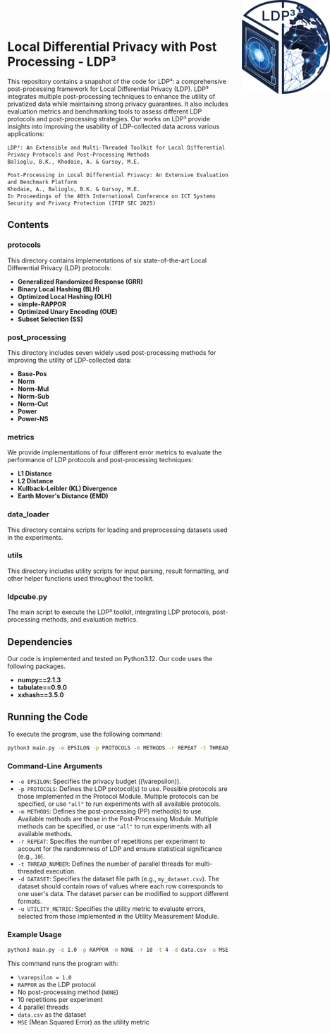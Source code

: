 <div style="position: absolute; top: 0; right: 0;">
  <img src="./images/LDP^3.png" alt="Repository Logo" width="200"/>
</div>


# Local Differential Privacy with Post Processing - LDP³

This repository contains a snapshot of the code for LDP³: a comprehensive post-processing framework for Local Differential Privacy (LDP). LDP³ integrates multiple post-processing techniques to enhance the utility of privatized data while maintaining strong privacy guarantees. It also includes evaluation metrics and benchmarking tools to assess different LDP protocols and post-processing strategies. Our works on LDP³ provide insights into improving the usability of LDP-collected data across various applications: 

```
LDP³: An Extensible and Multi-Threaded Toolkit for Local Differential Privacy Protocols and Post-Processing Methods
Balioglu, B.K., Khodaie, A. & Gursoy, M.E. 
```

```
Post-Processing in Local Differential Privacy: An Extensive Evaluation and Benchmark Platform
Khodaie, A., Balioglu, B.K. & Gursoy, M.E.
In Proceedings of the 40th International Conference on ICT Systems Security and Privacy Protection (IFIP SEC 2025)
```

## Contents

### **protocols**  
This directory contains implementations of six state-of-the-art Local Differential Privacy (LDP) protocols:  
- **Generalized Randomized Response (GRR)**  
- **Binary Local Hashing (BLH)**  
- **Optimized Local Hashing (OLH)**  
- **simple-RAPPOR**  
- **Optimized Unary Encoding (OUE)**  
- **Subset Selection (SS)**  

### **post_processing**  
This directory includes seven widely used post-processing methods for improving the utility of LDP-collected data:  
- **Base-Pos**  
- **Norm**  
- **Norm-Mul**  
- **Norm-Sub**  
- **Norm-Cut**  
- **Power**  
- **Power-NS**  

### **metrics**  
We provide implementations of four different error metrics to evaluate the performance of LDP protocols and post-processing techniques:  
- **L1 Distance**  
- **L2 Distance**  
- **Kullback-Leibler (KL) Divergence**  
- **Earth Mover's Distance (EMD)**  

### **data_loader**  
This directory contains scripts for loading and preprocessing datasets used in the experiments.  

### **utils**  
This directory includes utility scripts for input parsing, result formatting, and other helper functions used throughout the toolkit.  

### **ldpcube.py**  
The main script to execute the LDP³ toolkit, integrating LDP protocols, post-processing methods, and evaluation metrics.  

## Dependencies
Our code is implemented and tested on Python3.12. Our code uses the following packages.
- **numpy==2.1.3**  
- **tabulate==0.9.0**
- **xxhash==3.5.0**  

## Running the Code

To execute the program, use the following command:

```sh
python3 main.py -e EPSILON -p PROTOCOLS -m METHODS -r REPEAT -t THREAD_NUMBER -d DATASET -u UTILITY_METRIC
```

### Command-Line Arguments

- `-e EPSILON`: Specifies the privacy budget (\(\varepsilon\)).
- `-p PROTOCOLS`: Defines the LDP protocol(s) to use. Possible protocols are those implemented in the Protocol Module. Multiple protocols can be specified, or use `"all"` to run experiments with all available protocols.
- `-m METHODS`: Defines the post-processing (PP) method(s) to use. Available methods are those in the Post-Processing Module. Multiple methods can be specified, or use `"all"` to run experiments with all available methods.
- `-r REPEAT`: Specifies the number of repetitions per experiment to account for the randomness of LDP and ensure statistical significance (e.g., `10`).
- `-t THREAD_NUMBER`: Defines the number of parallel threads for multi-threaded execution.
- `-d DATASET`: Specifies the dataset file path (e.g., `my_dataset.csv`). The dataset should contain rows of values where each row corresponds to one user's data. The dataset parser can be modified to support different formats.
- `-u UTILITY_METRIC`: Specifies the utility metric to evaluate errors, selected from those implemented in the Utility Measurement Module.

### Example Usage

```sh
python3 main.py -e 1.0 -p RAPPOR -m NONE -r 10 -t 4 -d data.csv -u MSE
```

This command runs the program with:
- `\varepsilon = 1.0`
- `RAPPOR` as the LDP protocol
- No post-processing method (`NONE`)
- 10 repetitions per experiment
- 4 parallel threads
- `data.csv` as the dataset
- `MSE` (Mean Squared Error) as the utility metric

